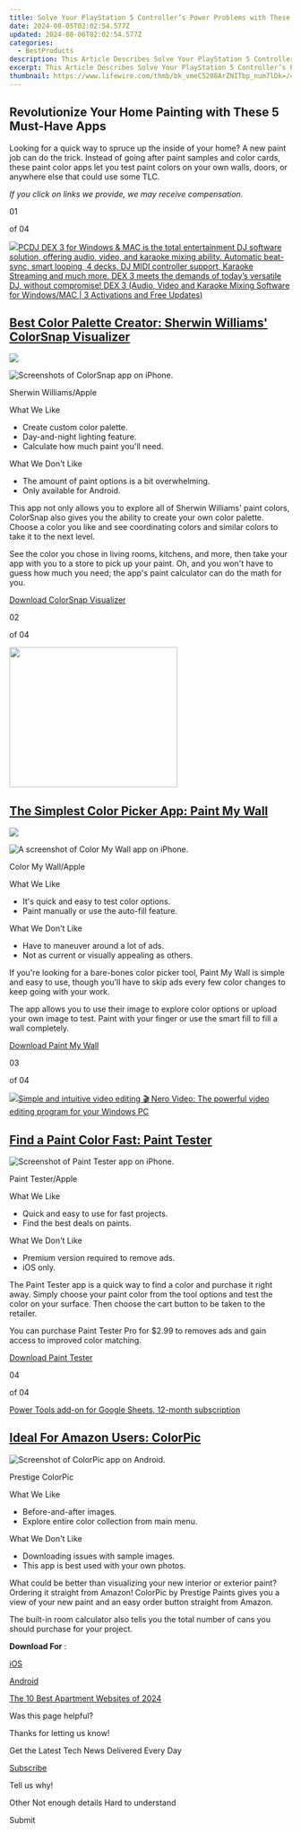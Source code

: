 ```yaml
---
title: Solve Your PlayStation 5 Controller’s Power Problems with These Tips
date: 2024-08-05T02:02:54.577Z
updated: 2024-08-06T02:02:54.577Z
categories:
  - BestProducts
description: This Article Describes Solve Your PlayStation 5 Controller’s Power Problems with These Tips
excerpt: This Article Describes Solve Your PlayStation 5 Controller’s Power Problems with These Tips
thumbnail: https://www.lifewire.com/thmb/bk_vmeC5208ArZNITbp_num7lDk=/400x300/filters:no_upscale():max_bytes(150000):strip_icc():format(webp)/how-to-fix-it-when-a-ps5-controller-won-t-charge-5091655-2c9fc012262d478d83f6dd5d297b1024.jpg
---
```


## Revolutionize Your Home Painting with These 5 Must-Have Apps
 Looking for a quick way to spruce up the inside of your home? A new paint job can do the trick. Instead of going after paint samples and color cards, these paint color apps let you test paint colors on your own walls, doors, or anywhere else that could use some TLC.

_If you click on links we provide, we may receive compensation._

01

of 04

<!-- affiliate ads begin -->
<a href="https://shop.pcdj.com/order/checkout.php?PRODS=4698824&QTY=1&AFFILIATE=108875&CART=1"> <img src="https://secure.avangate.com/images/merchant/47f4b6321e9fd8e8f7326a6adc1a7c1e/products/dex3pro-screenshot-homepage.png" border="0">PCDJ DEX 3 for Windows & MAC is the total entertainment DJ software solution, offering audio, video, and karaoke mixing ability. Automatic beat-sync, smart looping, 4 decks, DJ MIDI controller support, Karaoke Streaming and much more. 
DEX 3 meets the demands of today’s versatile DJ, without compromise! 
DEX 3 (Audio, Video and Karaoke Mixing Software for Windows/MAC | 3 Activations and Free Updates)</a>
<!-- affiliate ads end -->
## [Best Color Palette Creator: Sherwin Williams' ColorSnap Visualizer](https://www.sherwin-williams.com/homeowners/color/color-tools/colorsnap-mobile)

<!-- affiliate ads begin -->
<a href="https://store.absolute.com/order/checkout.php?PRODS=4601998&QTY=1&AFFILIATE=108875&CART=1"><img src="https://secure.avangate.com/images/merchant/ef70e26a0b5da778eda3f48014d087cd/728x90_larger-shield.jpg" border="0"></a>
<!-- affiliate ads end -->
![Screenshots of ColorSnap app on iPhone.](https://www.lifewire.com/thmb/GudKVOEmAJbqg1QZPewOCj3O-n0=/1500x0/filters:no_upscale():max_bytes(150000):strip_icc():format(webp)/SWApp-5b927fb946e0fb00255b5fd8.png)

Sherwin Williams/Apple

 What We Like

* Create custom color palette.
* Day-and-night lighting feature.
* Calculate how much paint you'll need.

 What We Don't Like

* The amount of paint options is a bit overwhelming.
* Only available for Android.

 This app not only allows you to explore all of Sherwin Williams' paint colors, ColorSnap also gives you the ability to create your own color palette. Choose a color you like and see coordinating colors and similar colors to take it to the next level.

 See the color you chose in living rooms, kitchens, and more, then take your app with you to a store to pick up your paint. Oh, and you won't have to guess how much you need; the app's paint calculator can do the math for you.

[Download ColorSnap Visualizer](https://play.google.com/store/apps/details?id=com.colorsnap)

02

of 04

<!-- affiliate ads begin -->
<a href="https://printrendy.pxf.io/c/5597632/1453721/17020" target="_top" id="1453721"><img src="//a.impactradius-go.com/display-ad/17020-1453721" border="0" alt="" width="300" height="250"/></a><img height="0" width="0" src="https://imp.pxf.io/i/5597632/1453721/17020" style="position:absolute;visibility:hidden;" border="0" />
<!-- affiliate ads end -->
## [The Simplest Color Picker App: Paint My Wall](https://www.changemystyle.com/paint-my-wall/paint-my-wall.html)

<!-- affiliate ads begin -->
<a href="https://estore.winxdvd.com/order/checkout.php?PRODS=4081991&QTY=1&AFFILIATE=108875&CART=1"><img src="https://www.winxdvd.com/affiliate/new-banner/wt-500x500.jpg" border="0"></a>
<!-- affiliate ads end -->
![A screenshot of Color My Wall app on iPhone.](https://www.lifewire.com/thmb/4GKIiyFBioXz40MKw_0oQ0oTVgU=/1500x0/filters:no_upscale():max_bytes(150000):strip_icc():format(webp)/ColorMyWall-5b927f3a46e0fb00255b4cfc.png)

 Color My Wall/Apple

 What We Like

* It's quick and easy to test color options.
* Paint manually or use the auto-fill feature.

 What We Don't Like

* Have to maneuver around a lot of ads.
* Not as current or visually appealing as others.

 If you're looking for a bare-bones color picker tool, Paint My Wall is simple and easy to use, though you'll have to skip ads every few color changes to keep going with your work.

 The app allows you to use their image to explore color options or upload your own image to test. Paint with your finger or use the smart fill to fill a wall completely.

[Download Paint My Wall](https://apps.apple.com/app/paint-my-wall-virtual-room-painting/id542998115)

03

of 04

<!-- affiliate ads begin -->
<a href="https://store.nero.com/order/checkout.php?PRODS=42296685&QTY=1&AFFILIATE=108875&CART=1"><img src="http://cdnwww.nero.com/nero-com-wAssets/img/banners/2022/video-pp/ScreenshotSlider/Nero-Video-Advanced-editing.JPG" border="0">Simple and intuitive video editing
🎬 Nero Video:
The powerful video editing program for your Windows PC</a>
<!-- affiliate ads end -->
## [Find a Paint Color Fast: Paint Tester](https://luminantsoftware.com/apps/paint-tester/)

![Screenshot of Paint Tester app on iPhone.](https://www.lifewire.com/thmb/csCZ5X62Jiox1b6qWdWtHYleIiE=/1500x0/filters:no_upscale():max_bytes(150000):strip_icc():format(webp)/PaintTesterapp-5b9281a446e0fb002564a610.png)

Paint Tester/Apple

 What We Like

* Quick and easy to use for fast projects.
* Find the best deals on paints.

 What We Don't Like

* Premium version required to remove ads.
* iOS only.

 The Paint Tester app is a quick way to find a color and purchase it right away. Simply choose your paint color from the tool options and test the color on your surface. Then choose the cart button to be taken to the retailer.

 You can purchase Paint Tester Pro for $2.99 to removes ads and gain access to improved color matching.

[Download Paint Tester](https://apps.apple.com/app/paint-tester/id545366469)

04

of 04

<!-- affiliate ads begin -->
<a href="https://secure.2checkout.com/order/checkout.php?PRODS=4721564&QTY=1&AFFILIATE=108875&CART=1">Power Tools add-on for Google Sheets, 12-month subscription</a>
<!-- affiliate ads end -->
## [Ideal For Amazon Users: ColorPic](https://prestigepaints.com/colorpic/)

![Screenshot of ColorPic app on Android.](https://www.lifewire.com/thmb/1YoJalZfxQtH9Mu4RbMCYzHPuX4=/1500x0/filters:no_upscale():max_bytes(150000):strip_icc():format(webp)/COlorpicapp-5b92827e4cedfd0025ef6f9d.png)

Prestige ColorPic

 What We Like

* Before-and-after images.
* Explore entire color collection from main menu.

 What We Don't Like

* Downloading issues with sample images.
* This app is best used with your own photos.

 What could be better than visualizing your new interior or exterior paint? Ordering it straight from Amazon! ColorPic by Prestige Paints gives you a view of your new paint and an easy order button straight from Amazon.

 The built-in room calculator also tells you the total number of cans you should purchase for your project.

**Download For** :

[iOS](https://apps.apple.com/app/prestige-colorpic/id1133834794)

[Android](https://play.google.com/store/apps/details?id=com.prestigepaints.prestigecolorpic)

[The 10 Best Apartment Websites of 2024](https://www.lifewire.com/best-apartment-websites-4175299)

Was this page helpful?

Thanks for letting us know!

 Get the Latest Tech News Delivered Every Day

[Subscribe](https://www.lifewire.com/#)

Tell us why!

 Other  Not enough details  Hard to understand

 Submit

<ins class="adsbygoogle"
     style="display:block"
     data-ad-format="autorelaxed"
     data-ad-client="ca-pub-7571918770474297"
     data-ad-slot="1223367746"></ins>



<ins class="adsbygoogle"
     style="display:block"
     data-ad-client="ca-pub-7571918770474297"
     data-ad-slot="8358498916"
     data-ad-format="auto"
     data-full-width-responsive="true"></ins>
